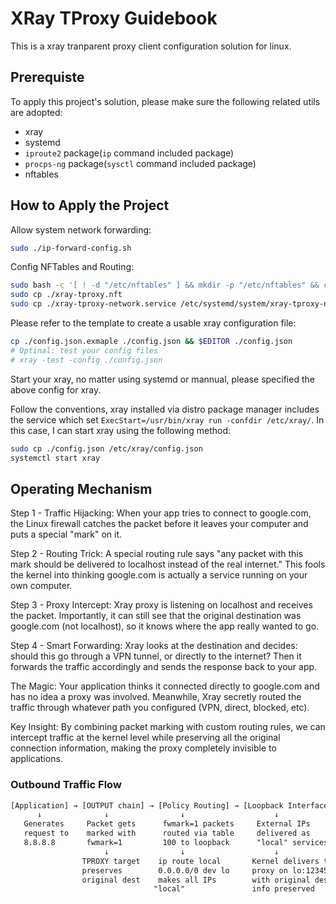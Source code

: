 # XRay TProxy Guidebook

This is a xray tranparent proxy client configuration solution for linux.

## Prerequiste

To apply this project's solution, please make sure the following related utils are adopted:
- xray
- systemd
- `iproute2` package(`ip` command included package)
- `procps-ng` package(`sysctl` command included package)
- nftables

## How to Apply the Project

Allow system network forwarding:

```sh
sudo ./ip-forward-config.sh
```

Config NFTables and Routing:

```sh
sudo bash -c '[ ! -d "/etc/nftables" ] && mkdir -p "/etc/nftables" && cp ./xray-tproxy.nft /etc/nftables/xray-tproxy.nft'
sudo cp ./xray-tproxy.nft 
sudo cp ./xray-tproxy-network.service /etc/systemd/system/xray-tproxy-network.service
```

Please refer to the template to create a usable xray configuration file:

```sh
cp ./config.json.exmaple ./config.json && $EDITOR ./config.json
# Optinal: test your config files
# xray -test -config ./config.json
```

Start your xray, no matter using systemd or mannual, please specified the above config for xray.

Follow the conventions, xray installed via distro package manager includes the service which set `ExecStart=/usr/bin/xray run -confdir /etc/xray/`. In this case, I can start xray using the following method:

```sh
sudo cp ./config.json /etc/xray/config.json
systemctl start xray
```

## Operating Mechanism

Step 1 - Traffic Hijacking: When your app tries to connect to google.com, the Linux firewall catches the packet before it leaves your computer and puts a special "mark" on it.

Step 2 - Routing Trick: A special routing rule says "any packet with this mark should be delivered to localhost instead of the real internet." This fools the kernel into thinking google.com is actually a service running on your own computer.

Step 3 - Proxy Intercept: Xray proxy is listening on localhost and receives the packet. Importantly, it can still see that the original destination was google.com (not localhost), so it knows where the app really wanted to go.

Step 4 - Smart Forwarding: Xray looks at the destination and decides: should this go through a VPN tunnel, or directly to the internet? Then it forwards the traffic accordingly and sends the response back to your app.

The Magic: Your application thinks it connected directly to google.com and has no idea a proxy was involved. Meanwhile, Xray secretly routed the traffic through whatever path you configured (VPN, direct, blocked, etc).

Key Insight: By combining packet marking with custom routing rules, we can intercept traffic at the kernel level while preserving all the original connection information, making the proxy completely invisible to applications.

### Outbound Traffic Flow

```txt
[Application] → [OUTPUT chain] → [Policy Routing] → [Loopback Interface] → [Xray Proxy]
      ↓              ↓                ↓                    ↓                  ↓
   Generates     Packet gets      fwmark=1 packets     External IPs        Proxy processes
   request to    marked with      routed via table     delivered as        and forwards
   8.8.8.8       fwmark=1         100 to loopback      "local" services    to real 8.8.8.8
                     ↓                ↓                    ↓
                TPROXY target    ip route local       Kernel delivers to
                preserves        0.0.0.0/0 dev lo     proxy on lo:12345
                original dest    makes all IPs        with original dest
                                "local"               info preserved
```




